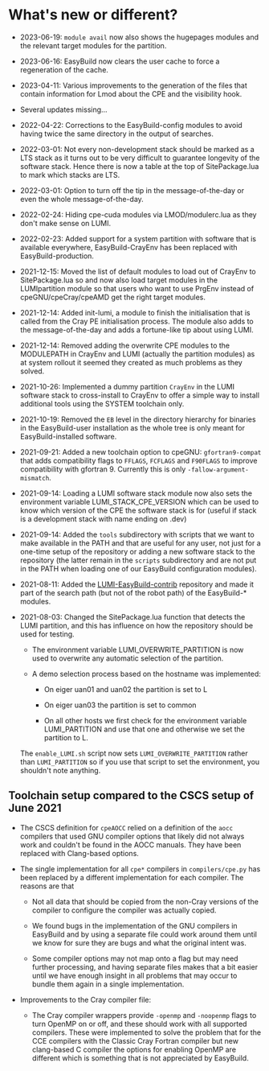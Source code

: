 # What's new or different?

-   2023-06-19: `module avail` now also shows the hugepages modules
    and the relevant target modules for the partition.

-   2023-06-16: EasyBuild now clears the user cache to force a 
    regeneration of the cache.

-   2023-04-11: Various improvements to the generation of the files
    that contain information for Lmod about the CPE and the visibility
    hook.
  
-   Several updates missing...

-   2022-04-22: Corrections to the EasyBuild-config modules to avoid
    having twice the same directory in the output of searches.

-   2022-03-01: Not every non-development stack should be marked as a
    LTS stack as it turns out to be very difficult to guarantee longevity
    of the software stack. Hence there is now a table at the top of
    SitePackage.lua to mark which stacks are LTS.

-   2022-03-01: Option to turn off the tip in the message-of-the-day or
    even the whole message-of-the-day.

-   2022-02-24: Hiding cpe-cuda modules via LMOD/modulerc.lua as they don't
    make sense on LUMI.

-   2022-02-23: Added support for a system partition with software that is
    available everywhere, EasyBuild-CrayEnv has been replaced with
    EasyBuild-production.

-   2021-12-15: Moved the list of default modules to load out of CrayEnv to
    SitePackage.lua so and now also load target modules in the LUMIpartition
    module so that users who want to use PrgEnv instead of cpeGNU/cpeCray/cpeAMD
    get the right target modules.

-   2021-12-14: Added init-lumi, a module to finish the initialisation that is
    called from the Cray PE initialisation process. The module also adds to
    the message-of-the-day and adds a fortune-like tip about using LUMI.

-   2021-12-14: Removed adding the overwrite CPE modules to the MODULEPATH in
    CrayEnv and LUMI (actually the partition modules) as at system rollout it
    seemed they created as much problems as they solved.

-   2021-10-26: Implemented a dummy partition ``CrayEnv`` in the LUMI software
    stack to cross-install to CrayEnv to offer a simple way to install additional
    tools using the SYSTEM toolchain only.

-   2021-10-19: Removed the ``EB`` level in the directory hierarchy for binaries
    in the EasyBuild-user installation as the whole tree is only meant for
    EasyBuild-installed software.

-   2021-09-21: Added a new toolchain option to cpeGNU: ``gfortran9-compat`` that
    adds compatibility flags to ``FFLAGS``, ``FCFLAGS`` and ``F90FLAGS`` to improve
    compatibility with gfortran 9. Currently this is only
    ``-fallow-argument-mismatch``.

-   2021-09-14: Loading a LUMI software stack module now also sets the environment
    variable LUMI_STACK_CPE_VERSION which can be used to know which version of the
    CPE the software stack is for (useful if stack is a development stack with
    name ending on .dev)

-   2021-09-14: Added the ``tools`` subdirectory with scripts that we want to make
    available in the PATH and that are useful for any user, not just for a one-time
    setup of the repository or adding a new software stack to the repository (the
    latter remain in the ``scripts`` subdirectory and are not put in the PATH when
    loading one of our EasyBuild configuration modules).

-   2021-08-11: Added the [LUMI-EasyBuild-contrib](https://github.com/Lumi-supercomputer/LUMI-EasyBuild-contrib)
    repository and made it part of the search path (but not of the robot path)
    of the EasyBuild-* modules.

-   2021-08-03: Changed the SitePackage.lua function that detects the LUMI partition,
    and this has influence on how the repository should be used for testing.

    -   The environment variable LUMI_OVERWRITE_PARTITION is now used to overwrite
        any automatic selection of the partition.

    -   A demo selection process based on the hostname was implemented:

        -   On eiger uan01 and uan02 the partition is set to L

        -   On eiger uan03 the partition is set to common

        -   On all other hosts we first check for the environment variable
            LUMI_PARTITION and use that one and otherwise we set the partition
            to L.

    The ``enable_LUMI.sh`` script now sets ``LUMI_OVERWRITE_PARTITION`` rather than
    ``LUMI_PARTITION`` so if you use that script to set the environment, you shouldn't
    note anything.


## Toolchain setup compared to the CSCS setup of June 2021

-   The CSCS definition for ``cpeAOCC`` relied on a definition of the
    ``aocc`` compilers that used GNU compiler options that likely did not always work
    and couldn't be found in the AOCC manuals. They have been replaced with Clang-based
    options.

-   The single implementation for all ``cpe*`` compilers in ``compilers/cpe.py`` has
    been replaced by a different implementation for each compiler. The reasons are
    that

    -   Not all data that should be copied from the non-Cray versions of the compiler
        to configure the compiler was actually copied.

    -   We found bugs in the implementation of the GNU compilers in EasyBuild and by
        using a separate file could work around them until we know for sure they are
        bugs and what the original intent was.

    -   Some compiler options may not map onto a flag but may need further processing,
        and having separate files makes that a bit easier until we have enough insight
        in all problems that may occur to bundle them again in a single implementation.

-   Improvements to the Cray compiler file:

    -   The Cray compiler wrappers provide ``-openmp`` and ``-noopenmp`` flags to
        turn OpenMP on or off, and these should work with all supported compilers.
        These were implemented to solve the problem that for the CCE compilers
        with the Classic Cray Fortran compiler but new clang-based C compiler
        the options for enabling OpenMP are different which is something that
        is not appreciated by EasyBuild.
